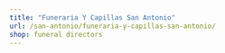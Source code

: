 ```yaml
---
title: "Funeraria Y Capillas San Antonio"
url: /san-antonio/funeraria-y-capillas-san-antonio/
shop: funeral directors
---
```

